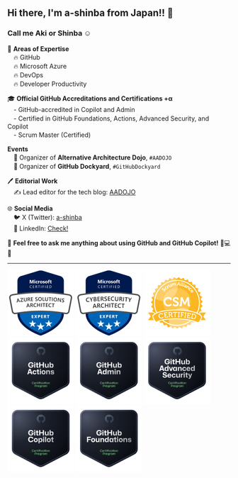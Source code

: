 ## Hi there, I'm a-shinba from Japan!! 👋
### Call me Aki or Shinba ☺️

🌟 **Areas of Expertise**  
　🔥 GitHub  
　🔥 Microsoft Azure  
　🔥 DevOps  
　🔥 Developer Productivity  

🎓 **Official GitHub Accreditations and Certifications +α**  
　- GitHub-accredited in Copilot and Admin  
　- Certified in GitHub Foundations, Actions, Advanced Security, and Copilot  
　- Scrum Master (Certified)

**Events**  
　🚀 Organizer of **Alternative Architecture Dojo**, `#AADOJO`  
　🚀 Organizer of **GitHub Dockyard**, `#GitHubDockyard`

🖊 **Editorial Work**  
　✍️ Lead editor for the tech blog: [AADOJO](https://aadojo.alterbooth.com/)

🌐 **Social Media**  
　🐦 X (Twitter): [a-shinba](https://x.com/shinbaz)  
　🔗 LinkedIn: [Check!](https://www.linkedin.com/in/akitaka-shinba-b627aa52/)

💬 **Feel free to ask me anything about using GitHub and GitHub Copilot!** 🚀💻✨

---  

![AZ-305](images2/AZ-305.png)
![SC-100](images2/SC-100.png)
![CSM](images2/CSM.png)  
![github-actions](images2/github-actions.png)
![github-administration](images2/github-administration.png)
![github-advanced-security](images2/github-advanced-security.png)
![github-copilot](images2/github-copilot.png)
![github-foundations](images2/github-foundations.png)
